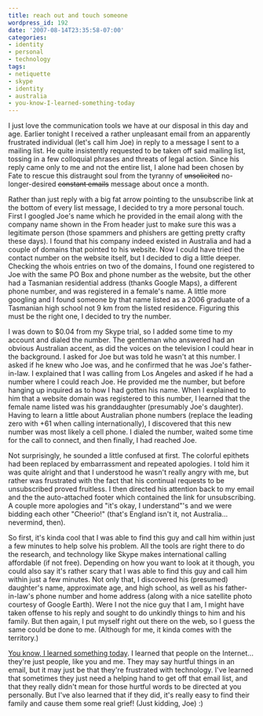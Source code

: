 ```yaml
---
title: reach out and touch someone
wordpress_id: 192
date: '2007-08-14T23:35:58-07:00'
categories:
- identity
- personal
- technology
tags:
- netiquette
- skype
- identity
- australia
- you-know-I-learned-something-today
---
```

I just love the communication tools we have at our disposal in this day and age.  Earlier tonight I received a rather
unpleasant email from an apparently frustrated individual (let's call him Joe) in reply to a message I sent to a mailing
list.  He quite insistently requested to be taken off said mailing list, tossing in a few colloquial phrases and threats
of legal action.  Since his reply came only to me and not the entire list, I alone had been chosen by Fate to rescue
this distraught soul from the tyranny of <strike>unsolicited</strike> no-longer-desired <strike>constant emails</strike>
message about once a month.

Rather than just reply with a big fat arrow pointing to the unsubscribe link at the bottom of every list message, I
decided to try a more personal touch.  First I googled Joe's name which he provided in the email along with the company
name shown in the From header just to make sure this was a legitimate person (those spammers and phishers are getting
pretty crafty these days).  I found that his company indeed existed in Australia and had a couple of domains that
pointed to his website.  Now I could have tried the contact number on the website itself, but I decided to dig a little
deeper.  Checking the whois entries on two of the domains, I found one registered to Joe with the same PO Box and phone
number as the website, but the other had a Tasmanian residential address (thanks Google Maps), a different phone number,
and was registered in a female's name.  A little more googling and I found someone by that name listed as a 2006
graduate of a Tasmanian high school not 9 km from the listed residence.  Figuring this must be the right one, I decided
to try the number.

I was down to $0.04 from my Skype trial, so I added some time to my account and dialed the number.  The gentleman who
answered had an obvious Australian accent, as did the voices on the television I could hear in the background.  I asked
for Joe but was told he wasn't at this number.  I asked if he knew who Joe was, and he confirmed that he was Joe's
father-in-law.  I explained that I was calling from Los Angeles and asked if he had a number where I could reach Joe.
He provided me the number, but before hanging up inquired as to how I had gotten his name.  When I explained to him that
a website domain was registered to this number, I learned that the female name listed was his granddaughter (presumably
Joe's daughter).  Having to learn a little about Australian phone numbers (replace the leading zero with +61 when
calling internationally), I discovered that this new number was most likely a cell phone.  I dialed the number, waited
some time for the call to connect, and then finally, I had reached Joe.

Not surprisingly, he sounded a little confused at first.  The colorful epithets had been replaced by embarrassment and
repeated apologies.  I told him it was quite alright and that I understood he wasn't really angry with me, but rather
was frustrated with the fact that his continual requests to be unsubscribed proved fruitless.  I then directed his
attention back to my email and the the auto-attached footer which contained the link for unsubscribing.  A couple more
apologies and "it's okay, I understand"'s and we were bidding each other "Cheerio!" (that's England isn't it, not
Australia... nevermind, then).

So first, it's kinda cool that I was able to find this guy and call him within just a few minutes to help solve his
problem.  All the tools are right there to do the research, and technology like Skype makes international calling
affordable (if not free).  Depending on how you want to look at it though, you could also say it's rather scary that I
was able to find this guy and call him within just a few minutes.  Not only that, I discovered his (presumed) daughter's
name, approximate age, and high school, as well as his father-in-law's phone number and home address (along with a nice
satellite photo courtesy of Google Earth).  Were I not the nice guy that I am, I might have taken offense to his reply
and sought to do unkindly things to him and his family.  But then again, I put myself right out there on the web, so I
guess the same could be done to me.  (Although for me, it kinda comes with the territory.)

[You know, I learned something today][].  I learned that people on the Internet... they're just people, like you and me.
They may say hurtful things in an email, but it may just be that they're frustrated with technology.  I've learned that
sometimes they just need a helping hand to get off that email list, and that they really didn't mean for those hurtful
words to be directed at you personally.  But I've also learned that if they did, it's really easy to find their family
and cause them some real grief!  (Just kidding, Joe) :)

[You know, I learned something today]: http://www.google.com/search?q=%22you+know,+I+learned+something+today%22
